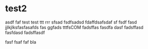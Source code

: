 test2
=====
asdf
faf
test
test
ttt
rrr
sfsad
fsdfsadsd
fdaffdsafsdaf
sf
fsdf
fasd
jjlkjlksfasfasafds
fas
ggfads
tttfsCOM
fadsffas
fasdfa
dasf
fadsffasd
fasfdasd
fadsffasdf

fasf
fsaf
faf
bla
